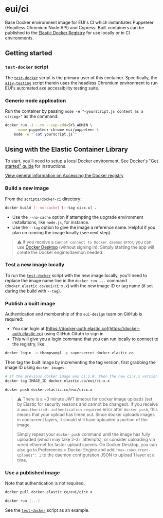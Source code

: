# eui/ci

Base Docker environment image for EUI's CI which instantiates Puppeteer (Headless Chromium Node API) and Cypress.
Built containers can be published to the [Elastic Docker Registry](https://container-library.elastic.co) for use locally or in CI environments.

## Getting started

### `test-docker` script
The [`test-docker`](../test-docker.js) script is the primary user of this container. Specifically, the [`a11y-testing`](../a11y-testing.js) script therein uses the headless Chromium environment to run EUI's automated axe accessibility testing suite.

### Generic node application
Run the container by passing `node -e "<yourscript.js content as a string>"` as the command:

```bash
docker run -i --rm --cap-add=SYS_ADMIN \
    --name puppeteer-chrome eui/puppeteer \
    node -e "`cat yourscript.js`"
```

## Using with the Elastic Container Library

To start, you'll need to setup a local Docker environment. See [Docker's "Get started" guide](https://docs-stage.docker.com/get-started/) for instructions.

[View general information on Accessing the Docker registry](https://github.com/elastic/infra/blob/master/docs/container-registry/accessing-the-docker-registry.md)

### Build a new image

From the `scripts/docker-ci` directory:

```bash
docker build [--no-cache] [--tag ci:x.x] .
```

* Use the `--no-cache` option if attempting the upgrade environment installations, like `node.js`, for instance.
* Use the `--tag` option to give the image a reference name. Helpful if you plan on running the image locally (see next step).

> :warning: If you receive a `Cannot connect to Docker daemon` error, you can use [Docker Desktop](https://docs.docker.com/desktop/#download-and-install) (without signing in). Simply starting the app will create the Docker engine/daemon needed.


### Test a new image locally

To run the [`test-docker`](../test-docker.js) script with the new image locally, you'll need to replace the image name line in the `docker run ...` command (`docker.elastic.co/eui/ci:x.x`) with the new image ID or tag name (if set during the build with `--tag`).

### Publish a built image

Authentication and membership of the `eui-design` team on GitHub is required:

* You can login at [https://docker-auth.elastic.co](https://docker-auth.elastic.co) using GitHub OAuth to sign in.
* This will give you a login command that you can run locally to connect to the registry, like:

```bash
docker login -u thompsongl -p supersecret docker.elastic.co
```

Then tag the built image by incrementing the tag version, first grabbing the image ID using `docker images`:

```bash
# If the previous docker image was ci:1.0, then the new ci:x.x version should be 2.0
docker tag IMAGE_ID docker.elastic.co/eui/ci:x.x
```

```bash
docker push docker.elastic.co/eui/ci:x.x
```

> :warning: There is a ~3 minute JWT timeout for docker image uploads (set by Elastic for security reasons and cannot be changed). If you receive a `unauthorized: authentication required` error after `docker push`, this means that your upload has timed out. Since docker uploads images in concurrent layers, it should still have uploaded a portion of the image.
> 
> Simply repeat your `docker push` command until the image has fully uploaded (which may take 2-3+ attempts), or consider uploading via wired ethernet for faster upload speeds. On Docker Desktop, you can also go to Preferences > Docker Engine and add `"max-concurrent-uploads": 1` to the daemon configuration JSON to upload 1 layer at a time.

### Use a published image

Note that authentication is not required.

```bash
docker pull docker.elastic.co/eui/ci:x.x

docker run [...]
```

See the [`test-docker`](../test-docker.js) script as an example.
